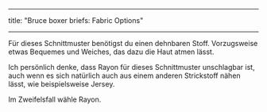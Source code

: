 - - -
title: "Bruce boxer briefs: Fabric Options"
- - -

Für dieses Schnittmuster benötigst du einen dehnbaren Stoff. Vorzugsweise etwas Bequemes und Weiches, das dazu die Haut atmen lässt.

Ich persönlich denke, dass Rayon für dieses Schnittmuster unschlagbar ist, auch wenn es sich natürlich auch aus einem anderen Strickstoff nähen lässt, wie beispielsweise Jersey.

Im Zweifelsfall wähle Rayon.

